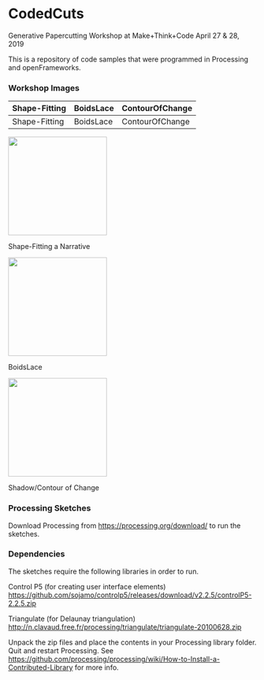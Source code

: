# CodedCuts
Generative Papercutting Workshop at Make+Think+Code
April 27 & 28, 2019

This is a repository of code samples that were programmed in Processing and openFrameworks.

### Workshop Images 

Shape-Fitting | BoidsLace | ContourOfChange
--- | --- | ---
Shape-Fitting | BoidsLace | ContourOfChange

<img src="https://github.com/mantissa/CodedCuts/blob/master/DemoImages/ShapeFitting.JPG" width="200">

Shape-Fitting a Narrative

<img src="https://github.com/mantissa/CodedCuts/blob/master/DemoImages/BoidsLace.JPG" width="200">

BoidsLace

<img src="https://github.com/mantissa/CodedCuts/blob/master/DemoImages/ContourOfChange.JPG" width="200">

Shadow/Contour of Change

### Processing Sketches 

Download Processing from https://processing.org/download/ to run the sketches.

### Dependencies

The sketches require the following libraries in order to run.

Control P5 (for creating user interface elements)
https://github.com/sojamo/controlp5/releases/download/v2.2.5/controlP5-2.2.5.zip

Triangulate (for Delaunay triangulation)
http://n.clavaud.free.fr/processing/triangulate/triangulate-20100628.zip

Unpack the zip files and place the contents in your Processing library folder.
Quit and restart Processing. See https://github.com/processing/processing/wiki/How-to-Install-a-Contributed-Library for more info. 

